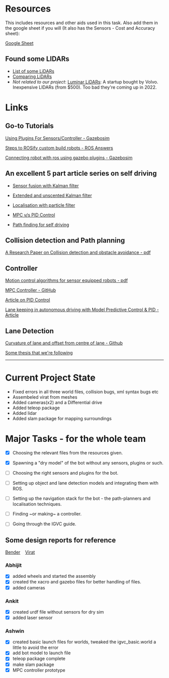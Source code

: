# Resources
This includes resources and other aids used in this task. 
Also add them in the google sheet if you will (It also has the Sensors - Cost and Accuracy sheet):

[Google Sheet](https://docs.google.com/spreadsheets/d/1677pbPVrC0k_S-_Ag4LNA7e_MAPI6DYkt85SMPdUM4o/edit?usp=sharing)

## Found some LIDARs

- [List of some LiDARs](https://cyberbotics.com/doc/guide/lidar-sensors)
- [Comparing LiDARs](https://www.generationrobots.com/blog/en/how-to-select-the-right-lidar/)
- *Not related to our project*: [Luminar LiDARs](https://techcrunch.com/2020/05/06/volvo-to-use-luminars-lidar-in-production-vehicles-to-unlock-automated-driving-on-highways/): A startup bought by Volvo. Inexpensive LIDARs (from $500). Too bad they're coming up in 2022.

# Links

Go-to Tutorials
---------------

[Using Plugins For Sensors/Controller - Gazebosim](http://gazebosim.org/tutorials?tut=ros_gzplugins)

[Steps to ROSify custom build robots - ROS Answers](https://answers.ros.org/question/270089/how-to-implement-ros-in-my-custom-made-robot/)

[Connecting robot with ros using gazebo plugins - Gazebosim](http://gazebosim.org/tutorials?tut=ros_gzplugins)

An excellent 5 part article series on self driving
--------------------------------------------------

* [Sensor fusion with Kalman filter](https://medium.com/@jonathan_hui/self-driving-object-tracking-intuition-and-the-math-behind-kalman-filter-657d11dd0a90)

* [Extended and unscented Kalman filter](https://medium.com/@jonathan_hui/self-driving-car-tracking-cars-with-extended-and-unscented-kalman-filter-ced448fd90e2)

* [Localisation with particle filter](https://medium.com/@jonathan_hui/tracking-a-self-driving-car-with-particle-filter-ef61f622a3e9)

* [MPC v/s PID Control](https://medium.com/@jonathan_hui/lane-keeping-in-autonomous-driving-with-model-predictive-control-50f06e989bc9)

* [Path finding for self driving](https://medium.com/@jonathan_hui/self-driving-car-path-planning-to-maneuver-the-traffic-ac63f5a620e2)

Collision detection and Path planning
-------------------------------------

[A Research Paper on Collision detection and obstacle avoidance - pdf](https://upcommons.upc.edu/bitstream/handle/2117/120371/tfm-noelia-llamazares-lvarez.pdf?sequence=1&isAllowed=y)

Controller
----------

[Motion control algorithms for sensor equipped robots - pdf](http://www-personal.umich.edu/~ykoren/uploads/Motion_control_algorithms_for_sensor-equipped_robots.pdf)

[MPC Controller - GitHub](https://github.com/Jeremy26/mpc-controller)

[Article on PID Control](https://medium.com/@jaems33/understanding-robot-motion-pid-control-8931899c31df)

[Lane keeping in autonomous driving with Model Predictive Control & PID - Article](https://medium.com/@jonathan_hui/lane-keeping-in-autonomous-driving-with-model-predictive-control-50f06e989bc9)

Lane Detection
--------------

[Curvature of lane and offset from centre of lane - Github](https://github.com/ftrang88/EC601-Fall2017-Seamless-Track-Detection/tree/master/Our_main_code)

[Some thesis that we're following](https://vtechworks.lib.vt.edu/bitstream/handle/10919/33261/bacha_thesis.pdf?sequence=1&isAllowed=y)

------
# Current Project State

* Fixed errors in all three world files, collision bugs, xml syntax bugs etc
* Assembeled virat from meshes
* Added cameras(x2) and a Differential drive
* Added teleop package
* Added lidar
* Added slam package for mapping surroundings

# Major Tasks - for the whole team

- [x] Choosing the relevant files from the resources given.
- [x] Spawning a "dry model" of the bot without any sensors, plugins or such.
- [ ] Choosing the right sensors and plugins for the bot.
- [ ] Setting up object and lane detection models and integrating them with ROS.
- [ ] Setting up the navigation stack for the bot - the path-planners and localisation techniques.
- [ ] Finding ~or making~ a controller.  

- [ ] Going through the IGVC guide. 

## Some design reports for reference

[Bender](http://www.igvc.org/design/2019/12.pdf)&nbsp;&nbsp;&nbsp;&nbsp;[Virat](http://www.igvc.org/design/2019/23.pdf)

### Abhijit
- [x] added wheels and started the assembly
- [x] created the xacro and gazebo files for better handling of files.
- [x] added cameras 

### Ankit
- [x] created urdf file without sensors for dry sim
- [x] added laser sensor

### Ashwin
- [x] created basic launch files for worlds, tweaked the igvc_basic.world a little to avoid the error
- [x] add bot model to launch file
- [x] teleop package complete
- [x] make slam package
- [x] MPC controller prototype
